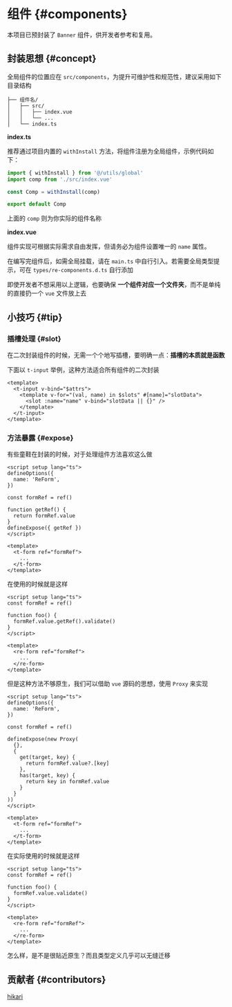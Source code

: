 # 组件 {#components}

本项目已预封装了 `Banner` 组件，供开发者参考和复用。

## 封装思想 {#concept}

全局组件的位置应在 `src/components`，为提升可维护性和规范性，建议采用如下目录结构

```
├── 组件名/
│   ├── src/
│   │   ├── index.vue
│   │   └── ...
│   └── index.ts
```

**index.ts**

推荐通过项目内置的 `withInstall` 方法，将组件注册为全局组件，示例代码如下：

```ts
import { withInstall } from '@/utils/global'
import comp from './src/index.vue'

const Comp = withInstall(comp)

export default Comp
```

上面的 `comp` 则为你实际的组件名称

**index.vue**

组件实现可根据实际需求自由发挥，但请务必为组件设置唯一的 `name` 属性。

在编写完组件后，如需全局挂载，请在 `main.ts` 中自行引入。若需要全局类型提示，可在 `types/re-components.d.ts` 自行添加

即使开发者不想采用以上逻辑，也要确保 **一个组件对应一个文件夹**，而不是单纯的直接扔一个 `vue` 文件放上去

## 小技巧 {#tip}

### 插槽处理 {#slot}

在二次封装组件的时候，无需一个个地写插槽，要明确一点：**插槽的本质就是函数**

下面以 `t-input` 举例，这种方法适合所有组件的二次封装

```vue
<template>
  <t-input v-bind="$attrs">
    <template v-for="(val, name) in $slots" #[name]="slotData">
      <slot :name="name" v-bind="slotData || {}" />
    </template>
  </t-input>
</template>
```

### 方法暴露 {#expose}

有些童鞋在封装的时候，对于处理组件方法喜欢这么做

```vue
<script setup lang="ts">
defineOptions({
  name: 'ReForm',
})

const formRef = ref()

function getRef() {
  return formRef.value
}
defineExpose({ getRef })
</script>

<template>
  <t-form ref="formRef">
    ...
  </t-form>
</template>
```

在使用的时候就是这样

```vue
<script setup lang="ts">
const formRef = ref()

function foo() {
  formRef.value.getRef().validate()
}
</script>

<template>
  <re-form ref="formRef">
    ...
  </re-form>
</template>
```
但是这种方法不够原生，我们可以借助 `vue` 源码的思想，使用 `Proxy` 来实现

```vue
<script setup lang="ts">
defineOptions({
  name: 'ReForm',
})

const formRef = ref()

defineExpose(new Proxy(
  {},
  {
    get(target, key) {
      return formRef.value?.[key]
    },
    has(target, key) {
      return key in formRef.value
    }
  }
))
</script>

<template>
  <t-form ref="formRef">
    ...
  </t-form>
</template>
```
在实际使用的时候就是这样

```vue
<script setup lang="ts">
const formRef = ref()

function foo() {
  formRef.value.validate()
}
</script>

<template>
  <re-form ref="formRef">
    ...
  </re-form>
</template>
```

怎么样，是不是很贴近原生？而且类型定义几乎可以无缝迁移

## 贡献者 {#contributors}

[hikari](https://github.com/liuyax0818)
